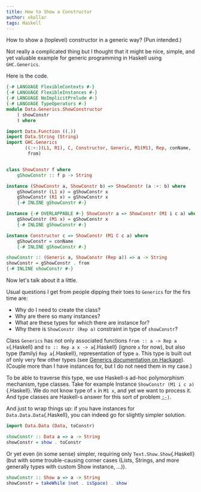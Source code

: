 ```yaml
---
title: How to Show a Constructor
author: xkollar
tags: Haskell
---
```

How to show a (toplevel) constructor in a generic way? (Pun intended.)

Not really a complicated thing but I thought that it might be nice, simple, and
yet valuable example for generic programming in Haskell using `GHC.Generics`.

Here is the code.

```Haskell
{-# LANGUAGE FlexibleContexts #-}
{-# LANGUAGE FlexibleInstances #-}
{-# LANGUAGE NoImplicitPrelude #-}
{-# LANGUAGE TypeOperators #-}
module Data.Generics.ShowConstructor
    ( showConstr
    ) where

import Data.Function ((.))
import Data.String (String)
import GHC.Generics
       ((:+:)(L1, R1), C, Constructor, Generic, M1(M1), Rep, conName,
        from)


class ShowConstr f where
    gShowConstr :: f p -> String

instance (ShowConstr a, ShowConstr b) => ShowConstr (a :+: b) where
    gShowConstr (L1 x) = gShowConstr x
    gShowConstr (R1 x) = gShowConstr x
    {-# INLINE gShowConstr #-}

instance {-# OVERLAPPABLE #-} ShowConstr a => ShowConstr (M1 i c a) where
    gShowConstr (M1 x) = gShowConstr x
    {-# INLINE gShowConstr #-}

instance Constructor c => ShowConstr (M1 C c a) where
    gShowConstr = conName
    {-# INLINE gShowConstr #-}

showConstr :: (Generic a, ShowConstr (Rep a)) => a -> String
showConstr = gShowConstr . from
{-# INLINE showConstr #-}
```

Now let's talk about it a little.

Usual questions I get from people dipping their toes to `Generics` for the
firs time are:

* Why do I need to create the class?
* Why are there so many instances?
* What are these types for which there are instance for?
* Why there is `ShowConstr (Rep a)` constraint in type of `showConstr`?

Class `Generics` has not only associated functions
`from :: a -> Rep a x`{.Haskell} and `to :: Rep a x -> a`{.Haskell} (ignore `x`
for now), but also type (family) `Rep a`{.Haskell}, representation of type `a`.
This type is built out of only very few other types (see [Generics documentation on
Hackage](https://hackage.haskell.org/package/base/docs/GHC-Generics.html)).
(Couple more than I have instances for, but I do not need them in my case.)

To be able to traverse this type, we use Haskell-s ad-hoc polymorphism mechanism,
type classes. Take for example Instance `ShowConstr (M1 i c a)`{.Haskell}.
We do not know type of `x` in `M1 x`, and yet we want to process it.
And type classes are Haskell-s answer for this sort of problem <abbr title="☺️ :smiling_face:">`:-)`</abbr>.

And just to wrap things up: if you have instances for
`Data.Data.Data`{.Haskell}, you can indeed go for slightly simpler solution.

```Haskell
import Data.Data (Data, toConstr)

showConstr :: Data a => a -> String
showConstr = show . toConstr
```

Or yet even (in some sense) simpler, requiring only `Text.Show.Show`{.Haskell}
(but with some trouble-causing corner cases (Lists, Strings, and more generally
types with custom Show instance, …)).

```Haskell
showConstr :: Show a => a -> String
showConstr = takeWhile (not . isSpace) . show
```
